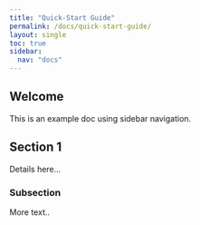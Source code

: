 ```yaml
---
title: "Quick-Start Guide"
permalink: /docs/quick-start-guide/
layout: single
toc: true
sidebar:
  nav: "docs"
---
```


## Welcome

This is an example doc using sidebar navigation.

## Section 1

Details here...

### Subsection

More text..
